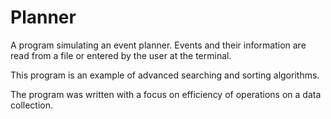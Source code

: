# Planner

A program simulating an event planner. Events and their information are read from a file or entered by the user at the terminal.

This program is an example of advanced searching and sorting algorithms.

The program was written with a focus on efficiency of operations on a data collection.
